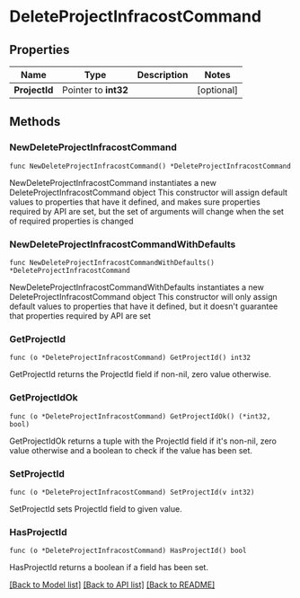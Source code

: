 # DeleteProjectInfracostCommand

## Properties

Name | Type | Description | Notes
------------ | ------------- | ------------- | -------------
**ProjectId** | Pointer to **int32** |  | [optional] 

## Methods

### NewDeleteProjectInfracostCommand

`func NewDeleteProjectInfracostCommand() *DeleteProjectInfracostCommand`

NewDeleteProjectInfracostCommand instantiates a new DeleteProjectInfracostCommand object
This constructor will assign default values to properties that have it defined,
and makes sure properties required by API are set, but the set of arguments
will change when the set of required properties is changed

### NewDeleteProjectInfracostCommandWithDefaults

`func NewDeleteProjectInfracostCommandWithDefaults() *DeleteProjectInfracostCommand`

NewDeleteProjectInfracostCommandWithDefaults instantiates a new DeleteProjectInfracostCommand object
This constructor will only assign default values to properties that have it defined,
but it doesn't guarantee that properties required by API are set

### GetProjectId

`func (o *DeleteProjectInfracostCommand) GetProjectId() int32`

GetProjectId returns the ProjectId field if non-nil, zero value otherwise.

### GetProjectIdOk

`func (o *DeleteProjectInfracostCommand) GetProjectIdOk() (*int32, bool)`

GetProjectIdOk returns a tuple with the ProjectId field if it's non-nil, zero value otherwise
and a boolean to check if the value has been set.

### SetProjectId

`func (o *DeleteProjectInfracostCommand) SetProjectId(v int32)`

SetProjectId sets ProjectId field to given value.

### HasProjectId

`func (o *DeleteProjectInfracostCommand) HasProjectId() bool`

HasProjectId returns a boolean if a field has been set.


[[Back to Model list]](../README.md#documentation-for-models) [[Back to API list]](../README.md#documentation-for-api-endpoints) [[Back to README]](../README.md)


